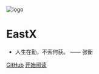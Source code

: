 ![logo](_media/logo.png)

# EastX

- 人生在勤，不索何获。   —— 张衡

[GitHub](<https://github.com/EastX>)
[开始阅读](README.md)